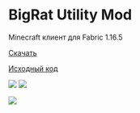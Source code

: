 # BigRat Utility Mod
Minecraft клиент для Fabric 1.16.5

[Скачать](https://github.com/ZimnyCat/BigRat/releases/download/v4/bigrat-v4.jar)

[Исходный код](https://github.com/ZimnyCat/BigRat)

![](https://img.shields.io/github/downloads/ZimnyCat/BigRat/total)
![](https://img.shields.io/badge/halal-100%25-brightgreen)

![](https://bigrat.monster/media/bigrat.png)

